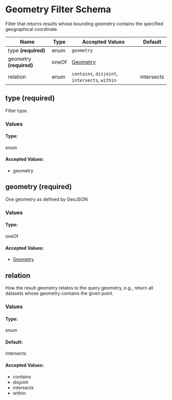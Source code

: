 # Geometry Filter Schema

Filter that returns results whose bounding geometry contains the specified geographical coordinate.


| Name | Type | Accepted Values | Default |
|------|------|--------|---------|
| type **(required)**| enum| `geometry`|  |
| geometry **(required)**| oneOf| [Geometry](geo.md)|  |
| relation| enum| `contains`, `disjoint`, `intersects`, `within`| intersects |


## type **(required)**

Filter type.

### Values

#### Type:
enum


#### Accepted Values:
* geometry





## geometry **(required)**

One geometry as defined by GeoJSON

### Values

#### Type:
oneOf


#### Accepted Values:
* [Geometry](geo.md)





## relation

How the result geometry relates to the query geometry, e.g., return all datasets whose geometry contains the given point.

### Values

#### Type:
enum
#### Default:
intersects


#### Accepted Values:
* contains
* disjoint
* intersects
* within







